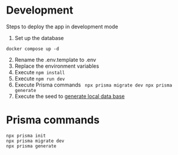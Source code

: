 # Development
Steps to deploy the app in development mode

1. Set up the database
```
docker compose up -d

```

2. Rename the .env.template to .env
3. Replace the environment variables
4. Execute ```npm install```
5. Execute ```npm run dev```
6. Execute Prisma commands ``` npx prisma migrate dev
npx prisma generate```
7. Execute the seed to [generate local data base](localhost:3000/api/seed)

# Prisma commands

```
npx prisma init
npx prisma migrate dev
npx prisma generate

```